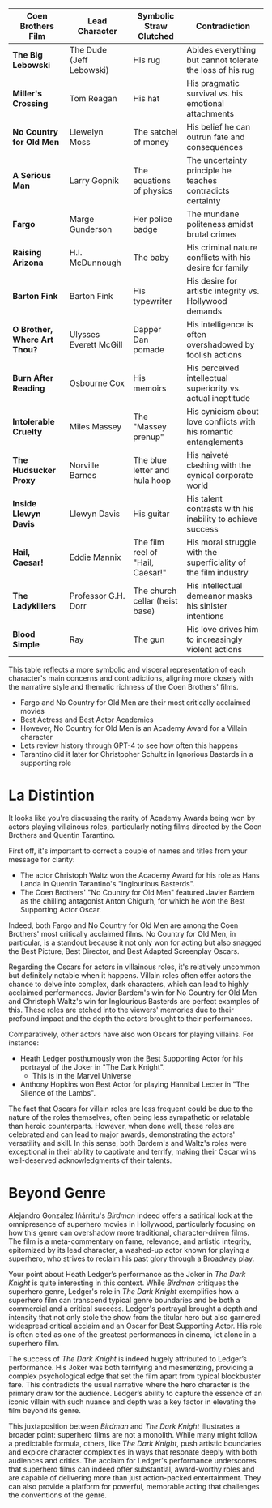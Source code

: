 
| Coen Brothers Film            | Lead Character        | Symbolic Straw Clutched                                    | Contradiction                                             |
|-------------------------------|-----------------------|------------------------------------------------------------|-----------------------------------------------------------|
| **The Big Lebowski**          | The Dude (Jeff Lebowski) | His rug                                                     | Abides everything but cannot tolerate the loss of his rug |
| **Miller's Crossing**         | Tom Reagan            | His hat                                                     | His pragmatic survival vs. his emotional attachments      |
| **No Country for Old Men**    | Llewelyn Moss         | The satchel of money                                        | His belief he can outrun fate and consequences           |
| **A Serious Man**             | Larry Gopnik          | The equations of physics                                    | The uncertainty principle he teaches contradicts certainty|
| **Fargo**                     | Marge Gunderson       | Her police badge                                            | The mundane politeness amidst brutal crimes               |
| **Raising Arizona**           | H.I. McDunnough       | The baby                                                    | His criminal nature conflicts with his desire for family  |
| **Barton Fink**               | Barton Fink           | His typewriter                                              | His desire for artistic integrity vs. Hollywood demands   |
| **O Brother, Where Art Thou?**| Ulysses Everett McGill | Dapper Dan pomade                                           | His intelligence is often overshadowed by foolish actions |
| **Burn After Reading**        | Osbourne Cox          | His memoirs                                                 | His perceived intellectual superiority vs. actual ineptitude |
| **Intolerable Cruelty**       | Miles Massey          | The "Massey prenup"                                         | His cynicism about love conflicts with his romantic entanglements |
| **The Hudsucker Proxy**       | Norville Barnes       | The blue letter and hula hoop                               | His naiveté clashing with the cynical corporate world     |
| **Inside Llewyn Davis**       | Llewyn Davis          | His guitar                                                  | His talent contrasts with his inability to achieve success|
| **Hail, Caesar!**             | Eddie Mannix          | The film reel of "Hail, Caesar!"                            | His moral struggle with the superficiality of the film industry |
| **The Ladykillers**           | Professor G.H. Dorr   | The church cellar (heist base)                              | His intellectual demeanor masks his sinister intentions   |
| **Blood Simple**              | Ray                  | The gun                                                     | His love drives him to increasingly violent actions       |

This table reflects a more symbolic and visceral representation of each character's main concerns and contradictions, aligning more closely with the narrative style and thematic richness of the Coen Brothers' films.
- Fargo and No Country for Old Men are their most critically acclaimed movies
- Best Actress and Best Actor Academies
- However, No Country for Old Men is an Academy Award for a Villain character
- Lets review history through GPT-4 to see how often this happens
- Tarantino did it later for Christopher Schultz in Ignorious Bastards in a supporting role

# La Distintion

It looks like you're discussing the rarity of Academy Awards being won by actors playing villainous roles, particularly noting films directed by the Coen Brothers and Quentin Tarantino.

First off, it's important to correct a couple of names and titles from your message for clarity:

- The actor Christoph Waltz won the Academy Award for his role as Hans Landa in Quentin Tarantino's "Inglourious Basterds".
- The Coen Brothers' "No Country for Old Men" featured Javier Bardem as the chilling antagonist Anton Chigurh, for which he won the Best Supporting Actor Oscar.

Indeed, both Fargo and No Country for Old Men are among the Coen Brothers' most critically acclaimed films. No Country for Old Men, in particular, is a standout because it not only won for acting but also snagged the Best Picture, Best Director, and Best Adapted Screenplay Oscars.

Regarding the Oscars for actors in villainous roles, it's relatively uncommon but definitely notable when it happens. Villain roles often offer actors the chance to delve into complex, dark characters, which can lead to highly acclaimed performances. Javier Bardem's win for No Country for Old Men and Christoph Waltz's win for Inglourious Basterds are perfect examples of this. These roles are etched into the viewers' memories due to their profound impact and the depth the actors brought to their performances.

Comparatively, other actors have also won Oscars for playing villains. For instance:

- Heath Ledger posthumously won the Best Supporting Actor for his portrayal of the Joker in "The Dark Knight".
   - This is in the Marvel Universe 
- Anthony Hopkins won Best Actor for playing Hannibal Lecter in "The Silence of the Lambs".

The fact that Oscars for villain roles are less frequent could be due to the nature of the roles themselves, often being less sympathetic or relatable than heroic counterparts. However, when done well, these roles are celebrated and can lead to major awards, demonstrating the actors' versatility and skill. In this sense, both Bardem's and Waltz's roles were exceptional in their ability to captivate and terrify, making their Oscar wins well-deserved acknowledgments of their talents.

# Beyond Genre

Alejandro González Iñárritu's *Birdman* indeed offers a satirical look at the omnipresence of superhero movies in Hollywood, particularly focusing on how this genre can overshadow more traditional, character-driven films. The film is a meta-commentary on fame, relevance, and artistic integrity, epitomized by its lead character, a washed-up actor known for playing a superhero, who strives to reclaim his past glory through a Broadway play.

Your point about Heath Ledger’s performance as the Joker in *The Dark Knight* is quite interesting in this context. While *Birdman* critiques the superhero genre, Ledger's role in *The Dark Knight* exemplifies how a superhero film can transcend typical genre boundaries and be both a commercial and a critical success. Ledger's portrayal brought a depth and intensity that not only stole the show from the titular hero but also garnered widespread critical acclaim and an Oscar for Best Supporting Actor. His role is often cited as one of the greatest performances in cinema, let alone in a superhero film.

The success of *The Dark Knight* is indeed hugely attributed to Ledger’s performance. His Joker was both terrifying and mesmerizing, providing a complex psychological edge that set the film apart from typical blockbuster fare. This contradicts the usual narrative where the hero character is the primary draw for the audience. Ledger’s ability to capture the essence of an iconic villain with such nuance and depth was a key factor in elevating the film beyond its genre.

This juxtaposition between *Birdman* and *The Dark Knight* illustrates a broader point: superhero films are not a monolith. While many might follow a predictable formula, others, like *The Dark Knight*, push artistic boundaries and explore character complexities in ways that resonate deeply with both audiences and critics. The acclaim for Ledger's performance underscores that superhero films can indeed offer substantial, award-worthy roles and are capable of delivering more than just action-packed entertainment. They can also provide a platform for powerful, memorable acting that challenges the conventions of the genre.

